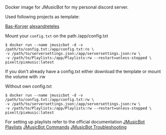Docker image for JMusicBot for my personal discord server. 

Used following projects as template:

[Bas-Korver](https://github.com/Bas-Korver/docker-jmusicbot)
[alexandreteles](https://github.com/alexandreteles/jmusicbot-docker)

Mount your `config.txt` on the path /app/config.txt

```
$ docker run --name jmusicbot -d -v /path/to/config.txt:/app/config.txt:ro \
-v /path/to/serversettings.json:/app/serversettings.json:rw \
-v /path/to/Playlists:/app/Playlists:rw --restart=unless-stopped \
pixelt/pixmusic:latest
```

If you don't already have a config.txt either download the template or mount the volume with :rw

Without own config.txt
```
$ docker run --name jmusicbot -d -v /path/to/config.txt:/app/config.txt:rw \
-v /path/to/serversettings.json:/app/serversettings.json:rw \
-v /path/to/Playlists:/app/Playlists:rw --restart=unless-stopped \
pixelt/pixmusic:latest
```

For setting up playlists refer to the official documentation
[JMusicBot Playlists](https://jmusicbot.com/playlists/)
[JMusicBot Commands](https://jmusicbot.com/commands/)
[JMusicBot Troubleshooting](https://jmusicbot.com/troubleshooting/)
